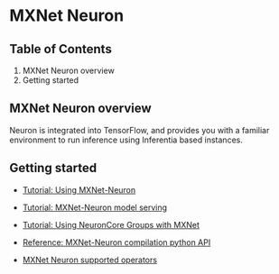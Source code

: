 
# MXNet Neuron

## Table of Contents

1. MXNet Neuron overview
2. Getting started

## MXNet Neuron overview
Neuron is integrated into TensorFlow, and provides you with a familiar environment to run inference using Inferentia based instances.

## Getting started 

* [Tutorial: Using MXNet-Neuron](./tutorial-compile-infer.md)

* [Tutorial: MXNet-Neuron model serving](./tutorial-model-serving.md)

* [Tutorial: Using NeuronCore Groups with MXNet](./tutorial-neuroncore-groups.md)

* [Reference: MXNet-Neuron compilation python API](./api-compilation-python-api.md)

* [MXNet Neuron supported operators](../../release-notes/neuron-cc-ops/neuron-cc-ops-mxnet.md)
